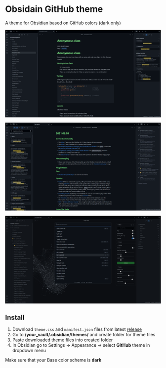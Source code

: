 # Obsidain GitHub theme
A theme for Obsidian based on GitHub colors (dark only)

![Screenshot-1](/screenshots/note.png)

![Screenshot-2](/screenshots/note-2.png)

![Screenshot-3](/screenshots/command-palette.png)

## Install
1. Download `theme.css` and `manifest.json` files from latest [release](https://github.com/krios2146/obsidian-github/releases/)
2. Go to **/your_vault/.obsidian/themes/** and create folder for theme files
3. Paste downloaded theme files into created folder
4. In Obsidian go to Settings -> Appearance -> select **GitHub** theme in dropdown menu

Make sure that your Base color scheme is **dark**
